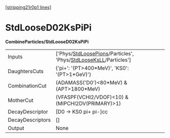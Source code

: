 [[stripping21r0p1 lines]](./stripping21r0p1-index)

# StdLooseD02KsPiPi

**CombineParticles/StdLooseD02KsPiPi**

|                  |                                                                                                                                                                        |
|------------------|------------------------------------------------------------------------------------------------------------------------------------------------------------------------|
| Inputs           | ['Phys/[StdLoosePions](./stripping21r0p1-commonparticles-stdloosepions)/Particles', 'Phys/[StdLooseKsLL](./stripping21r0p1-commonparticles-stdlooseksll)/Particles'] |
| DaughtersCuts    | {'pi+': '(PT\>400\*MeV)', 'KS0': '(PT\>1\*GeV)'}                                                                                                                       |
| CombinationCut   | (ADAMASS('D0')\<80\*MeV) & (APT\>1800\*MeV)                                                                                                                            |
| MotherCut        | (VFASPF(VCHI2/VDOF)\<10) & (MIPCHI2DV(PRIMARY)\>1)                                                                                                                     |
| DecayDescriptor  | [D0 -\> KS0 pi+ pi-]cc                                                                                                                                               |
| DecayDescriptors | []                                                                                                                                                                   |
| Output           | None                                                                                                                                                                   |
